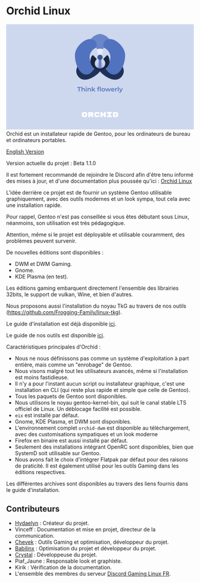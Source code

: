 # Orchid Linux 

![Orchid Logo](img/Orchid-Think.png)
Orchid est un installateur rapide de Gentoo, pour les ordinateurs de bureau et ordinateurs portables.

[English Version](https://github.com/wamuu-sudo/orchid/blob/main/README-EN.md)

Version actuelle du projet : Beta 1.1.0

Il est fortement recommandé de rejoindre le Discord afin d'être tenu informé des mises à jour, et d'une documentation plus poussée qu'ici : [Orchid Linux](https://discord.gg/Wegk7a6TQ8)

L'idée derrière ce projet est de fournir un système Gentoo utilisable graphiquement, avec des outils modernes et un look sympa, tout cela avec une installation rapide.

Pour rappel, Gentoo n'est pas conseillée si vous êtes débutant sous Linux, néanmoins, son utilisation est très pédagogique.

Attention, même si le projet est déployable et utilisable couramment, des problèmes peuvent survenir.

De nouvelles éditions sont disponibles :

- DWM et DWM Gaming.
- Gnome.
- KDE Plasma (en test).

Les éditions gaming embarquent directement l'ensemble des librairies 32bits, le support de vulkan, Wine, et bien d'autres.

Nous proposons aussi l'installation du noyau TkG au travers de nos outils (https://github.com/Frogging-Family/linux-tkg).

Le guide d'installation est déjà disponible [ici](https://github.com/wamuu-sudo/orchid/blob/main/INSTALLATION.md).

Le guide de nos outils est disponible [ici](https://github.com/wamuu-sudo/orchid/blob/main/TOOLS.md).

Caractéristiques principales d'Orchid :

- Nous ne nous définissons pas comme un système d'exploitation à part entière, mais comme un "enrobage" de Gentoo. 
- Nous visons malgré tout les utilisateurs avancés, même si l'installation est moins fastidieuse.
- Il n'y a pour l'instant aucun script ou installateur graphique, c'est une installation en CLI (qui reste plus rapide et simple que celle de Gentoo).
- Tous les paquets de Gentoo sont disponibles.
- Nous utilisons le noyau gentoo-kernel-bin, qui suit le canal stable LTS officiel de Linux. Un déblocage facilité est possible.
- `eix` est installé par défaut.
- Gnome, KDE Plasma, et DWM sont disponibles.
- L'environnement complet `orchid-dwm` est disponible au téléchargement, avec des customisations sympatiques et un look moderne
- Firefox en binaire est aussi installé par défaut.
- Seulement des installations intégrant OpenRC sont disponibles, bien que SystemD soit utilisable sur Gentoo. 
- Nous avons fait le choix d'intégrer Flatpak par défaut pour des raisons de praticité. Il est également utilisé pour les outils Gaming dans les éditions respectives.


Les différentes archives sont disponibles au travers des liens fournis dans le guide d'installation.

## Contributeurs

- [Hydaelyn](https://github.com/wamuu-sudo) : Créateur du projet.
- Vinceff : Documentation et mise en projet, directeur de la communication.
- [Chevek](https://github.com/chevek) : Outils Gaming et optimisation, développeur du projet.
- [Babilinx](https://github.com/babilinx) : Optimisation du projet et développeur du projet.
- [Crystal](https://crystal-td.github.io) : Développeuse du projet.
- Piaf_Jaune : Responsable look et graphiste.
- Kirik : Vérification de la documentation.
- L'ensemble des membres du serveur [Discord Gaming Linux FR](https://discord.gg/KAzznM4Fnb).
